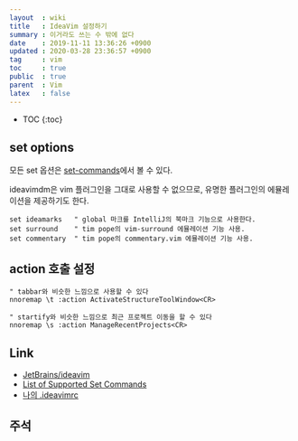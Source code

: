 ```yaml
---
layout  : wiki
title   : IdeaVim 설정하기
summary : 이거라도 쓰는 수 밖에 없다
date    : 2019-11-11 13:36:26 +0900
updated : 2020-03-28 23:36:57 +0900
tag     : vim
toc     : true
public  : true
parent  : Vim
latex   : false
---
```

* TOC
{:toc}

## set options

모든 set 옵션은 [set-commands][set-commands]에서 볼 수 있다.

ideavimdm은 vim 플러그인을 그대로 사용할 수 없으므로, 유명한 플러그인의 에뮬레이션을 제공하기도 한다.

```viml
set ideamarks   " global 마크를 IntelliJ의 북마크 기능으로 사용한다.
set surround    " tim pope의 vim-surround 에뮬레이션 기능 사용.
set commentary  " tim pope의 commentary.vim 에뮬레이션 기능 사용.
```

## action 호출 설정

```viml
" tabbar와 비슷한 느낌으로 사용할 수 있다
nnoremap \t :action ActivateStructureToolWindow<CR>

" startify와 비슷한 느낌으로 최근 프로젝트 이동을 할 수 있다
nnoremap \s :action ManageRecentProjects<CR>
```



## Link

* [JetBrains/ideavim][repo]
* [List of Supported Set Commands][commands]
* [나의 .ideavimrc][my]

## 주석

[repo]: https://github.com/JetBrains/ideavim
[commands]: https://github.com/JetBrains/ideavim/blob/master/doc/set-commands.md

[my]: https://github.com/johngrib/dotfiles/blob/master/.ideavimrc
[set-commands]: https://github.com/JetBrains/ideavim/blob/master/doc/set-commands.md
